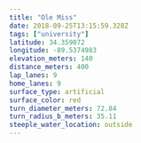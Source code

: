 ```yaml
---
title: "Ole Miss"
date: 2018-09-25T13:15:59.328Z
tags: ["university"]
latitude: 34.359072
longitude: -89.5374983
elevation_meters: 140
distance_meters: 400
lap_lanes: 9
home_lanes: 9
surface_type: artificial
surface_color: red
turn_diameter_meters: 72.84
turn_radius_b_meters: 35.11
steeple_water_location: outside
---
```


